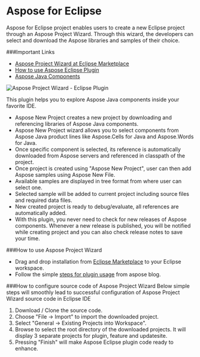 Aspose for Eclipse
==================

Aspose for Eclipse project enables users to create a new Eclipse project through an Aspose Project Wizard. Through this wizard, the developers can select and download the Aspose libraries and samples of their choice.

###Important Links
- [Aspose Project Wizard at Eclipse Marketplace](http://marketplace.eclipse.org/content/aspose-project-wizard)
- [How to use Aspose Eclipse Plugin](http://www.aspose.com/blogs/aspose-business/news-release/archive/2013/03/02/announcing-aspose-eclipse-plugin-released.html)
- [Aspose Java Components](http://www.aspose.com/java/total-component.aspx)

![Aspose Project Wizard - Eclipse Plugin](http://marketplace.eclipse.org/sites/default/files/02-Aspose%20New%20Project.png)

This plugin helps you to explore Aspose Java components inside your favorite IDE.
- Aspose New Project creates a new project by downloading and referencing libraries of Aspose Java components.
- Aspose New Project wizard allows you to select components from Aspose Java product lines like Aspose.Cells for Java and Aspose.Words for Java.
- Once specific component is selected, its reference is automatically downloaded from Aspose servers and referenced in classpath of the project.
- Once project is created using "Aspose New Project", user can then add Aspose samples using Aspose New File.
- Available samples are displayed in tree format from where user can select one.
- Selected sample will be added to current project including source files and required data files.
- New created project is ready to debug/evaluate, all references are automatically added.
- With this plugin, you never need to check for new releases of Aspose components. Whenever a new release is published, you will be notified while creating project and you can also check release notes to save your time.

###How to use Aspose Project Wizard
- Drag and drop installation from [Eclipse Marketplace](http://marketplace.eclipse.org/content/aspose-project-wizard) to your Eclipse workspace.
- Follow the simple [steps for plugin usage](http://www.aspose.com/blogs/aspose-business/news-release/archive/2013/03/02/announcing-aspose-eclipse-plugin-released.html) from aspose blog.

###How to configure source code of Aspose Project Wizard
Below simple steps will smoothly lead to successful configuration of Aspose Project Wizard source code in Eclipse IDE

1. Download / Clone the source code.
2. Choose "File -> Import" to import the downloaded project.
3. Select "General -> Existing Projects into Workspace".
4. Browse to select the root directory of the downloaded projects. It will display 3 separate projects for plugin, feature and updatesite.
5. Pressing "Finish" will make Aspose Eclipse plugin code ready to enhance.



